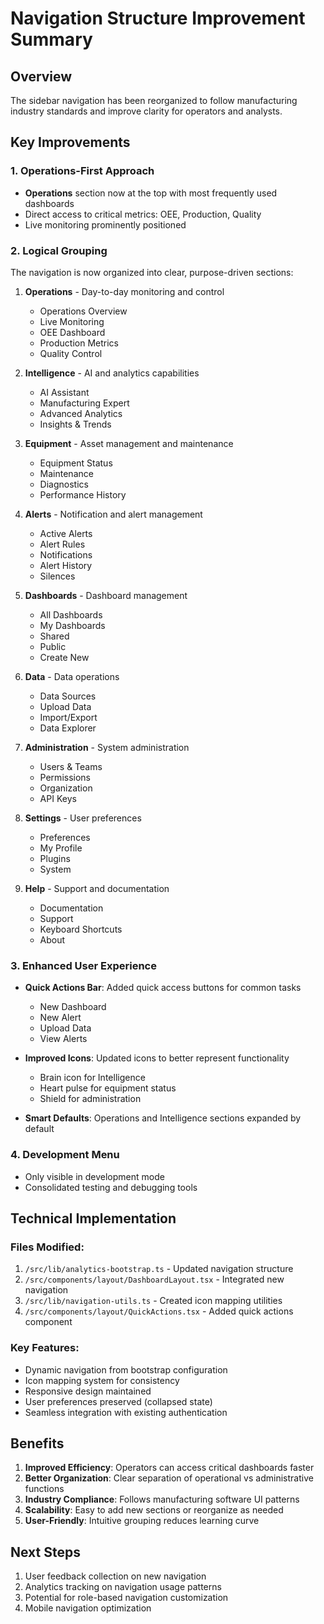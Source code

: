 # Navigation Structure Improvement Summary

## Overview
The sidebar navigation has been reorganized to follow manufacturing industry standards and improve clarity for operators and analysts.

## Key Improvements

### 1. **Operations-First Approach**
- **Operations** section now at the top with most frequently used dashboards
- Direct access to critical metrics: OEE, Production, Quality
- Live monitoring prominently positioned

### 2. **Logical Grouping**
The navigation is now organized into clear, purpose-driven sections:

1. **Operations** - Day-to-day monitoring and control
   - Operations Overview
   - Live Monitoring  
   - OEE Dashboard
   - Production Metrics
   - Quality Control

2. **Intelligence** - AI and analytics capabilities
   - AI Assistant
   - Manufacturing Expert
   - Advanced Analytics
   - Insights & Trends

3. **Equipment** - Asset management and maintenance
   - Equipment Status
   - Maintenance
   - Diagnostics
   - Performance History

4. **Alerts** - Notification and alert management
   - Active Alerts
   - Alert Rules
   - Notifications
   - Alert History
   - Silences

5. **Dashboards** - Dashboard management
   - All Dashboards
   - My Dashboards
   - Shared
   - Public
   - Create New

6. **Data** - Data operations
   - Data Sources
   - Upload Data
   - Import/Export
   - Data Explorer

7. **Administration** - System administration
   - Users & Teams
   - Permissions
   - Organization
   - API Keys

8. **Settings** - User preferences
   - Preferences
   - My Profile
   - Plugins
   - System

9. **Help** - Support and documentation
   - Documentation
   - Support
   - Keyboard Shortcuts
   - About

### 3. **Enhanced User Experience**
- **Quick Actions Bar**: Added quick access buttons for common tasks
  - New Dashboard
  - New Alert
  - Upload Data
  - View Alerts
  
- **Improved Icons**: Updated icons to better represent functionality
  - Brain icon for Intelligence
  - Heart pulse for equipment status
  - Shield for administration
  
- **Smart Defaults**: Operations and Intelligence sections expanded by default

### 4. **Development Menu**
- Only visible in development mode
- Consolidated testing and debugging tools

## Technical Implementation

### Files Modified:
1. `/src/lib/analytics-bootstrap.ts` - Updated navigation structure
2. `/src/components/layout/DashboardLayout.tsx` - Integrated new navigation
3. `/src/lib/navigation-utils.ts` - Created icon mapping utilities
4. `/src/components/layout/QuickActions.tsx` - Added quick actions component

### Key Features:
- Dynamic navigation from bootstrap configuration
- Icon mapping system for consistency
- Responsive design maintained
- User preferences preserved (collapsed state)
- Seamless integration with existing authentication

## Benefits

1. **Improved Efficiency**: Operators can access critical dashboards faster
2. **Better Organization**: Clear separation of operational vs administrative functions
3. **Industry Compliance**: Follows manufacturing software UI patterns
4. **Scalability**: Easy to add new sections or reorganize as needed
5. **User-Friendly**: Intuitive grouping reduces learning curve

## Next Steps

1. User feedback collection on new navigation
2. Analytics tracking on navigation usage patterns
3. Potential for role-based navigation customization
4. Mobile navigation optimization